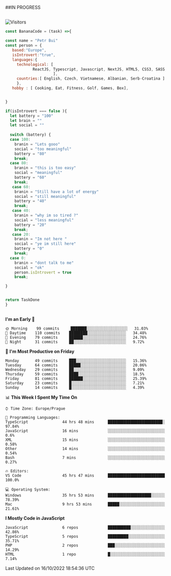 ##IN PROGRESS
##
![Visitors](https://komarev.com/ghpvc/?username=petrbui&style=for-the-badge&label=Visitors+👀)
```Javascript
const BananaCode = (task) =>{

const name = "Petr Bui"
const person = {
   based:"Europe",
   isIntrovert:"true",
   languages:{
     technological: [ 
            ReactJS, Typescript, Javascript, NextJS, HTML5, CSS3, SASS, Redux, Node, Storybook, Styled-Component
                     ],
     countries:[ English, Czech, Vietnamese, Albanian, Serb-Croatina ]
     },
   hobby : [ Cooking, Eat, Fitness, Golf, Games, Box],


}

if(isIntrovert === false ){
  let battery = "100"
  let brain = ""
  let social = ""
  
  switch (battery) {
  case 100:
    branin = "Lets gooo"
    social = "too meaningful"
    battery = "80"
    break;
  case 80:
    branin = "this is too easy"
    social = "meaningful"
    battery = "60"
    break;
   case 60:
    branin = "Still have a lot of energy"
    social = "still meaningful"
    battery = "40"
    break;
   case 40:
    branin = "why im so tired ?"
    social = "less meaningful"
    battery = "20"
    break;
   case 20:
    branin = "Im not here "
    social = "ye im still here"
    battery = "0"
    break;
  case 0:
    branin = "dont talk to me"
    social = "ok"
    person.isIntrovert = true
    break;

}


return TaskDone
}
```



##
<!--
[![My GitHub stats](https://github-readme-stats.vercel.app/api?username=petrbui&theme=github_dark)](https://github.com/anuraghazra/github-readme-stats)

[![My wakatime stats](https://github-readme-stats.vercel.app/api/wakatime?username=petrbui&theme=github_dark)](https://github.com/anuraghazra/github-readme-stats)
-->
<!--START_SECTION:waka-->
**I'm an Early 🐤** 

```text
🌞 Morning    99 commits     ███████░░░░░░░░░░░░░░░░░░   31.03% 
🌆 Daytime    110 commits    ████████░░░░░░░░░░░░░░░░░   34.48% 
🌃 Evening    79 commits     ██████░░░░░░░░░░░░░░░░░░░   24.76% 
🌙 Night      31 commits     ██░░░░░░░░░░░░░░░░░░░░░░░   9.72%

```
📅 **I'm Most Productive on Friday** 

```text
Monday       49 commits     ███░░░░░░░░░░░░░░░░░░░░░░   15.36% 
Tuesday      64 commits     █████░░░░░░░░░░░░░░░░░░░░   20.06% 
Wednesday    29 commits     ██░░░░░░░░░░░░░░░░░░░░░░░   9.09% 
Thursday     59 commits     ████░░░░░░░░░░░░░░░░░░░░░   18.5% 
Friday       81 commits     ██████░░░░░░░░░░░░░░░░░░░   25.39% 
Saturday     23 commits     █░░░░░░░░░░░░░░░░░░░░░░░░   7.21% 
Sunday       14 commits     █░░░░░░░░░░░░░░░░░░░░░░░░   4.39%

```


📊 **This Week I Spent My Time On** 

```text
⌚︎ Time Zone: Europe/Prague

💬 Programming Languages: 
TypeScript               44 hrs 48 mins      ████████████████████████░   97.84% 
JavaScript               16 mins             ░░░░░░░░░░░░░░░░░░░░░░░░░   0.6% 
XML                      15 mins             ░░░░░░░░░░░░░░░░░░░░░░░░░   0.58% 
Other                    14 mins             ░░░░░░░░░░░░░░░░░░░░░░░░░   0.54% 
Bash                     7 mins              ░░░░░░░░░░░░░░░░░░░░░░░░░   0.27%

🔥 Editors: 
VS Code                  45 hrs 47 mins      █████████████████████████   100.0%

💻 Operating System: 
Windows                  35 hrs 53 mins      ███████████████████░░░░░░   78.39% 
Mac                      9 hrs 53 mins       █████░░░░░░░░░░░░░░░░░░░░   21.61%

```

**I Mostly Code in JavaScript** 

```text
JavaScript               6 repos             ██████████░░░░░░░░░░░░░░░   42.86% 
TypeScript               5 repos             █████████░░░░░░░░░░░░░░░░   35.71% 
PHP                      2 repos             ███░░░░░░░░░░░░░░░░░░░░░░   14.29% 
HTML                     1 repo              █░░░░░░░░░░░░░░░░░░░░░░░░   7.14%

```



 Last Updated on 16/10/2022 18:54:36 UTC
<!--END_SECTION:waka-->
